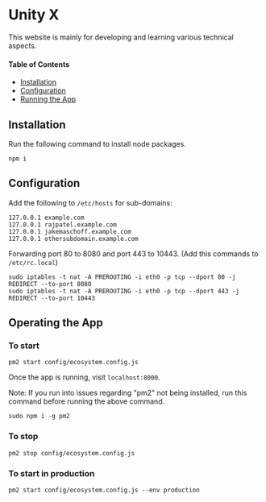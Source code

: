 # Unity X
This website is mainly for developing and learning various technical aspects. 

#### Table of Contents
- [Installation](#Installation)
- [Configuration](#config)
- [Running the App](#running)

## Installation <a name="Installation"></a>
Run the following command to install node packages.
```
npm i
```

## Configuration <a name="config"></a>
Add the following to `/etc/hosts` for sub-domains:
```
127.0.0.1 example.com
127.0.0.1 rajpatel.example.com
127.0.0.1 jakemaschoff.example.com
127.0.0.1 othersubdomain.example.com
```

Forwarding port 80 to 8080 and port 443 to 10443.
(Add this commands to `/etc/rc.local`)
```
sudo iptables -t nat -A PREROUTING -i eth0 -p tcp --dport 80 -j REDIRECT --to-port 8080
sudo iptables -t nat -A PREROUTING -i eth0 -p tcp --dport 443 -j REDIRECT --to-port 10443
```

## Operating the App <a name="running"></a>

### To start
```
pm2 start config/ecosystem.config.js
```
Once the app is running, visit `localhost:8000`.

Note: If you run into issues regarding "pm2" not being installed, run this command before running the above command.

```
sudo npm i -g pm2
```

### To stop
```
pm2 stop config/ecosystem.config.js
```

### To start in production
```
pm2 start config/ecosystem.config.js --env production
```




